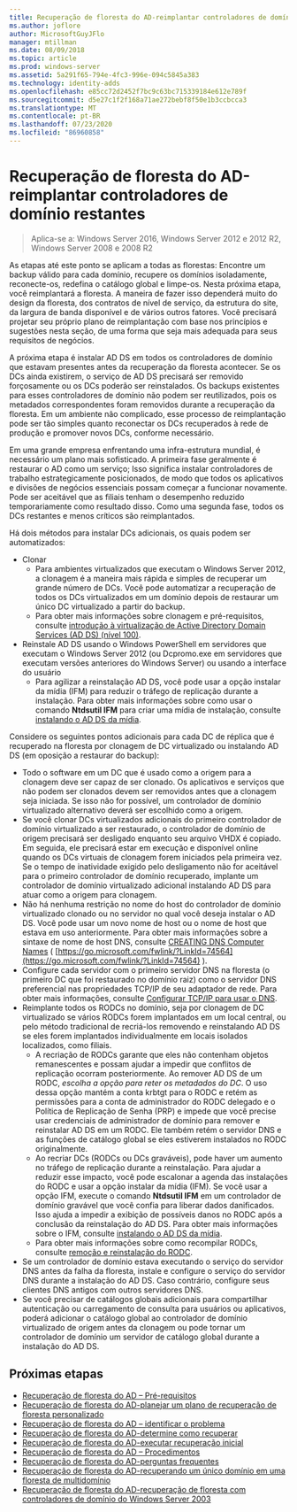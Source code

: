 ```yaml
---
title: Recuperação de floresta do AD-reimplantar controladores de domínio restantes
ms.author: joflore
author: MicrosoftGuyJFlo
manager: mtillman
ms.date: 08/09/2018
ms.topic: article
ms.prod: windows-server
ms.assetid: 5a291f65-794e-4fc3-996e-094c5845a383
ms.technology: identity-adds
ms.openlocfilehash: e85cc72d2452f7bc9c63bc715339184e612e789f
ms.sourcegitcommit: d5e27c1f2f168a71ae272bebf8f50e1b3ccbcca3
ms.translationtype: MT
ms.contentlocale: pt-BR
ms.lasthandoff: 07/23/2020
ms.locfileid: "86960858"
---
```

# <a name="ad-forest-recovery---redeploy-remaining-dcs"></a>Recuperação de floresta do AD-reimplantar controladores de domínio restantes

>Aplica-se a: Windows Server 2016, Windows Server 2012 e 2012 R2, Windows Server 2008 e 2008 R2

As etapas até este ponto se aplicam a todas as florestas: Encontre um backup válido para cada domínio, recupere os domínios isoladamente, reconecte-os, redefina o catálogo global e limpe-os. Nesta próxima etapa, você reimplantará a floresta. A maneira de fazer isso dependerá muito do design da floresta, dos contratos de nível de serviço, da estrutura do site, da largura de banda disponível e de vários outros fatores. Você precisará projetar seu próprio plano de reimplantação com base nos princípios e sugestões nesta seção, de uma forma que seja mais adequada para seus requisitos de negócios.  
  
A próxima etapa é instalar AD DS em todos os controladores de domínio que estavam presentes antes da recuperação da floresta acontecer. Se os DCs ainda existirem, o serviço de AD DS precisará ser removido forçosamente ou os DCs poderão ser reinstalados. Os backups existentes para esses controladores de domínio não podem ser reutilizados, pois os metadados correspondentes foram removidos durante a recuperação da floresta. Em um ambiente não complicado, esse processo de reimplantação pode ser tão simples quanto reconectar os DCs recuperados à rede de produção e promover novos DCs, conforme necessário.  
  
Em uma grande empresa enfrentando uma infra-estrutura mundial, é necessário um plano mais sofisticado. A primeira fase geralmente é restaurar o AD como um serviço; Isso significa instalar controladores de trabalho estrategicamente posicionados, de modo que todos os aplicativos e divisões de negócios essenciais possam começar a funcionar novamente. Pode ser aceitável que as filiais tenham o desempenho reduzido temporariamente como resultado disso. Como uma segunda fase, todos os DCs restantes e menos críticos são reimplantados.  
  
 Há dois métodos para instalar DCs adicionais, os quais podem ser automatizados:  
  
- Clonar  
   - Para ambientes virtualizados que executam o Windows Server 2012, a clonagem é a maneira mais rápida e simples de recuperar um grande número de DCs. Você pode automatizar a recuperação de todos os DCs virtualizados em um domínio depois de restaurar um único DC virtualizado a partir do backup.  
   - Para obter mais informações sobre clonagem e pré-requisitos, consulte [introdução à virtualização de Active Directory Domain Services (AD DS) (nível 100)](./managing-rid-issuance.md).  
- Reinstale AD DS usando o Windows PowerShell em servidores que executam o Windows Server 2012 (ou Dcpromo.exe em servidores que executam versões anteriores do Windows Server) ou usando a interface do usuário  
   - Para agilizar a reinstalação AD DS, você pode usar a opção instalar da mídia (IFM) para reduzir o tráfego de replicação durante a instalação. Para obter mais informações sobre como usar o comando **Ntdsutil IFM** para criar uma mídia de instalação, consulte [instalando o AD DS da mídia](./managing-rid-issuance.md).  

Considere os seguintes pontos adicionais para cada DC de réplica que é recuperado na floresta por clonagem de DC virtualizado ou instalando AD DS (em oposição a restaurar do backup):  
  
- Todo o software em um DC que é usado como a origem para a clonagem deve ser capaz de ser clonado. Os aplicativos e serviços que não podem ser clonados devem ser removidos antes que a clonagem seja iniciada. Se isso não for possível, um controlador de domínio virtualizado alternativo deverá ser escolhido como a origem.  
- Se você clonar DCs virtualizados adicionais do primeiro controlador de domínio virtualizado a ser restaurado, o controlador de domínio de origem precisará ser desligado enquanto seu arquivo VHDX é copiado. Em seguida, ele precisará estar em execução e disponível online quando os DCs virtuais de clonagem forem iniciados pela primeira vez. Se o tempo de inatividade exigido pelo desligamento não for aceitável para o primeiro controlador de domínio recuperado, implante um controlador de domínio virtualizado adicional instalando AD DS para atuar como a origem para clonagem.  
- Não há nenhuma restrição no nome do host do controlador de domínio virtualizado clonado ou no servidor no qual você deseja instalar o AD DS. Você pode usar um novo nome de host ou o nome de host que estava em uso anteriormente. Para obter mais informações sobre a sintaxe de nome de host DNS, consulte [CREATING DNS Computer Names](/previous-versions/windows/it-pro/windows-server-2003/cc785282(v=ws.10)) ( [https://go.microsoft.com/fwlink/?LinkId=74564](https://go.microsoft.com/fwlink/?LinkId=74564) ).  
- Configure cada servidor com o primeiro servidor DNS na floresta (o primeiro DC que foi restaurado no domínio raiz) como o servidor DNS preferencial nas propriedades TCP/IP de seu adaptador de rede. Para obter mais informações, consulte [Configurar TCP/IP para usar o DNS](/previous-versions/windows/it-pro/windows-server-2003/cc779282(v=ws.10)).  
- Reimplante todos os RODCs no domínio, seja por clonagem de DC virtualizado se vários RODCs forem implantados em um local central, ou pelo método tradicional de recriá-los removendo e reinstalando AD DS se eles forem implantados individualmente em locais isolados localizados, como filiais.  
   - A recriação de RODCs garante que eles não contenham objetos remanescentes e possam ajudar a impedir que conflitos de replicação ocorram posteriormente. Ao remover AD DS de um RODC, *escolha a opção para reter os metadados do DC*. O uso dessa opção mantém a conta krbtgt para o RODC e retém as permissões para a conta de administrador do RODC delegado e o Política de Replicação de Senha (PRP) e impede que você precise usar credenciais de administrador de domínio para remover e reinstalar AD DS em um RODC. Ele também retém o servidor DNS e as funções de catálogo global se eles estiverem instalados no RODC originalmente.  
   - Ao recriar DCs (RODCs ou DCs graváveis), pode haver um aumento no tráfego de replicação durante a reinstalação. Para ajudar a reduzir esse impacto, você pode escalonar a agenda das instalações do RODC e usar a opção instalar da mídia (IFM). Se você usar a opção IFM, execute o comando **Ntdsutil IFM** em um controlador de domínio gravável que você confia para liberar dados danificados. Isso ajuda a impedir a exibição de possíveis danos no RODC após a conclusão da reinstalação do AD DS. Para obter mais informações sobre o IFM, consulte [instalando o AD DS da mídia](./managing-rid-issuance.md).  
   - Para obter mais informações sobre como recompilar RODCs, consulte [remoção e reinstalação do RODC](/previous-versions/windows/it-pro/windows-server-2003/cc779282(v=ws.10)).  
- Se um controlador de domínio estava executando o serviço do servidor DNS antes da falha da floresta, instale e configure o serviço do servidor DNS durante a instalação do AD DS. Caso contrário, configure seus clientes DNS antigos com outros servidores DNS.  
- Se você precisar de catálogos globais adicionais para compartilhar autenticação ou carregamento de consulta para usuários ou aplicativos, poderá adicionar o catálogo global ao controlador de domínio virtualizado de origem antes da clonagem ou pode tornar um controlador de domínio um servidor de catálogo global durante a instalação do AD DS.  
  
## <a name="next-steps"></a>Próximas etapas

- [Recuperação de floresta do AD – Pré-requisitos](AD-Forest-Recovery-Prerequisties.md)  
- [Recuperação de floresta do AD-planejar um plano de recuperação de floresta personalizado](AD-Forest-Recovery-Devising-a-Plan.md)  
- [Recuperação de floresta do AD – identificar o problema](AD-Forest-Recovery-Identify-the-Problem.md)
- [Recuperação de floresta do AD-determine como recuperar](AD-Forest-Recovery-Determine-how-to-Recover.md)
- [Recuperação de floresta do AD-executar recuperação inicial](AD-Forest-Recovery-Perform-initial-recovery.md)  
- [Recuperação de floresta do AD – Procedimentos](AD-Forest-Recovery-Procedures.md)  
- [Recuperação de floresta do AD-perguntas frequentes](AD-Forest-Recovery-FAQ.md)  
- [Recuperação de floresta do AD-recuperando um único domínio em uma floresta de multidomínio](AD-Forest-Recovery-Single-Domain-in-Multidomain-Recovery.md)  
- [Recuperação de floresta do AD-recuperação de floresta com controladores de domínio do Windows Server 2003](AD-Forest-Recovery-Windows-Server-2003.md)
